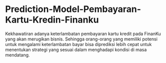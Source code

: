 # Prediction-Model-Pembayaran-Kartu-Kredin-Finanku
Kekhawatiran adanya keterlambatan pembayaran kartu kredit pada FinanKu yang akan merugikan bisnis. Sehingga orang-orang yang memiliki potensi untuk mengalami keterlambatan bayar bisa diprediksi lebih cepat untuk menentukan strategi yang sesuai dalam menghadapi kondisi di masa mendatang.

